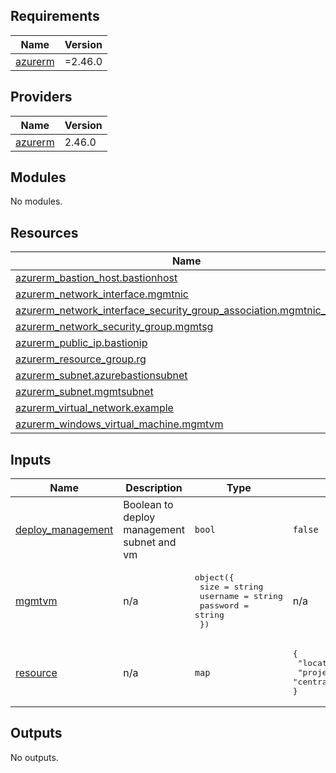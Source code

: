 <!-- BEGIN_TF_DOCS -->
## Requirements

| Name | Version |
|------|---------|
| <a name="requirement_azurerm"></a> [azurerm](#requirement\_azurerm) | =2.46.0 |

## Providers

| Name | Version |
|------|---------|
| <a name="provider_azurerm"></a> [azurerm](#provider\_azurerm) | 2.46.0 |

## Modules

No modules.

## Resources

| Name | Type |
|------|------|
| [azurerm_bastion_host.bastionhost](https://registry.terraform.io/providers/hashicorp/azurerm/2.46.0/docs/resources/bastion_host) | resource |
| [azurerm_network_interface.mgmtnic](https://registry.terraform.io/providers/hashicorp/azurerm/2.46.0/docs/resources/network_interface) | resource |
| [azurerm_network_interface_security_group_association.mgmtnic_sg_ass](https://registry.terraform.io/providers/hashicorp/azurerm/2.46.0/docs/resources/network_interface_security_group_association) | resource |
| [azurerm_network_security_group.mgmtsg](https://registry.terraform.io/providers/hashicorp/azurerm/2.46.0/docs/resources/network_security_group) | resource |
| [azurerm_public_ip.bastionip](https://registry.terraform.io/providers/hashicorp/azurerm/2.46.0/docs/resources/public_ip) | resource |
| [azurerm_resource_group.rg](https://registry.terraform.io/providers/hashicorp/azurerm/2.46.0/docs/resources/resource_group) | resource |
| [azurerm_subnet.azurebastionsubnet](https://registry.terraform.io/providers/hashicorp/azurerm/2.46.0/docs/resources/subnet) | resource |
| [azurerm_subnet.mgmtsubnet](https://registry.terraform.io/providers/hashicorp/azurerm/2.46.0/docs/resources/subnet) | resource |
| [azurerm_virtual_network.example](https://registry.terraform.io/providers/hashicorp/azurerm/2.46.0/docs/resources/virtual_network) | resource |
| [azurerm_windows_virtual_machine.mgmtvm](https://registry.terraform.io/providers/hashicorp/azurerm/2.46.0/docs/resources/windows_virtual_machine) | resource |

## Inputs

| Name | Description | Type | Default | Required |
|------|-------------|------|---------|:--------:|
| <a name="input_deploy_management"></a> [deploy\_management](#input\_deploy\_management) | Boolean to deploy management subnet and vm | `bool` | `false` | no |
| <a name="input_mgmtvm"></a> [mgmtvm](#input\_mgmtvm) | n/a | <pre>object({<br>    size     = string<br>    username = string<br>    password = string<br>  })</pre> | n/a | yes |
| <a name="input_resource"></a> [resource](#input\_resource) | n/a | `map` | <pre>{<br>  "location": "Germany West Central",<br>  "project": "centralbastion"<br>}</pre> | no |

## Outputs

No outputs.
<!-- END_TF_DOCS -->